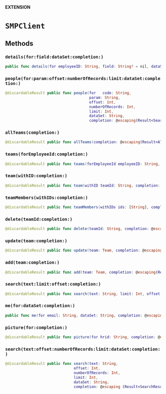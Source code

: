 **EXTENSION**

# `SMPClient`

## Methods
### `details(for:field:dataSet:completion:)`

```swift
public func details(for employeeID: String, field: String? = nil, dataSet: String, completion: @escaping(Result<EmployeeDetails, Error>) -> Void) -> BCGAPICore.Operation?
```

### `people(for:param:offset:numberOfRecords:limit:dataSet:completion:)`

```swift
@discardableResult public func people(for   code: String,
                                      param: String,
                                      offset: Int,
                                      numberOfRecords: Int,
                                      limit: Int,
                                      dataSet: String,
                                      completion: @escaping(Result<SearchResults, Error>) -> Void) -> BCGAPICore.Operation?
```

### `allTeams(completion:)`

```swift
@discardableResult public func allTeams(completion: @escaping(Result<AllTeamResult, Error>) -> Void) -> BCGAPICore.Operation?
```

### `teams(forEmployeeId:completion:)`

```swift
@discardableResult public func teams(forEmployeeId employeeID: String, completion: @escaping(Result<ProfileTeamResult, Error>) -> Void) -> BCGAPICore.Operation?
```

### `team(withID:completion:)`

```swift
@discardableResult public func team(withID teamId: String, completion: @escaping(Result<AddTeamResult, Error>) -> Void) -> BCGAPICore.Operation?
```

### `teamMembers(withIDs:completion:)`

```swift
@discardableResult public func teamMembers(withIDs ids: [String], completion: @escaping(Result<TeamsEmployeeDetails, Error>) -> Void) -> BCGAPICore.Operation?
```

### `delete(teamId:completion:)`

```swift
@discardableResult public func delete(teamId: String, completion: @escaping(Result<DeleteTeamResponse, Error>) -> Void) -> BCGAPICore.Operation?
```

### `update(team:completion:)`

```swift
@discardableResult public func update(team: Team, completion: @escaping(Result<UpdateTeamResult, Error>) -> Void) -> BCGAPICore.Operation?
```

### `add(team:completion:)`

```swift
@discardableResult public func add(team: Team, completion: @escaping(Result<AddTeamResult, Error>) -> Void) -> BCGAPICore.Operation?
```

### `search(text:limit:offset:completion:)`

```swift
@discardableResult public func search(text: String, limit: Int, offset: Int, completion: @escaping(Result<TeamSearchResult, Error>) -> Void) -> BCGAPICore.Operation?
```

### `me(for:dataSet:completion:)`

```swift
public func me(for email: String, dataSet: String, completion: @escaping(Result<EmployeeDetails, Error>) -> Void) -> BCGAPICore.Operation?
```

### `picture(for:completion:)`

```swift
@discardableResult public func picture(for hrid: String, completion: @escaping(Result<Data, Error>) -> Void) -> BCGAPICore.Operation?
```

### `search(text:offset:numberOfRecords:limit:dataSet:completion:)`

```swift
@discardableResult public func search(text: String,
                               offset: Int,
                               numberOfRecords: Int,
                               limit: Int,
                               dataSet: String,
                               completion: @escaping (Result<SearchResults, Error>) -> Void) -> BCGAPICore.Operation?
```
